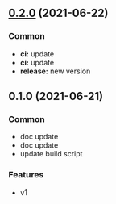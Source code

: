 
<a name="0.2.0"></a>
## [0.2.0](https://github.com/USERNAME/REPONAME/compare/0.1.0...0.2.0) (2021-06-22)

### Common

* **ci:** update
* **ci:** update
* **release:** new version


<a name="0.1.0"></a>
## 0.1.0 (2021-06-21)

### Common

* doc update
* doc update
* update build script

### Features

* v1

